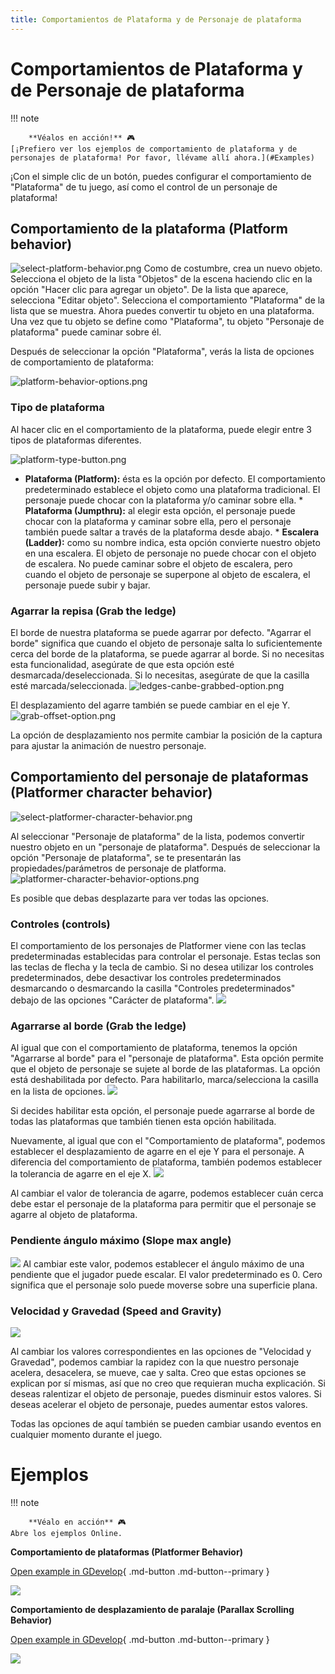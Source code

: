 ```yaml
---
title: Comportamientos de Plataforma y de Personaje de plataforma
---
```

# Comportamientos de Plataforma y de Personaje de plataforma

!!! note
    
        **Véalos en acción!** 🎮  
    [¡Prefiero ver los ejemplos de comportamiento de plataforma y de personajes de plataforma! Por favor, llévame allí ahora.](#Examples) 

¡Con el simple clic de un botón, puedes configurar el comportamiento de "Plataforma" de tu juego, así como el control de un personaje de plataforma!

## Comportamiento de la plataforma (Platform behavior)

![select-platform-behavior.png](/gdevelop5/behaviors/select-platform-behavior.png) Como de costumbre, crea un nuevo objeto. Selecciona el objeto de la lista "Objetos" de la escena haciendo clic en la opción "Hacer clic para agregar un objeto". De la lista que aparece, selecciona "Editar objeto". Selecciona el comportamiento "Plataforma" de la lista que se muestra. Ahora puedes convertir tu objeto en una plataforma. Una vez que tu objeto se define como "Plataforma", tu objeto "Personaje de plataforma" puede caminar sobre él.

Después de seleccionar la opción "Plataforma", verás la lista de opciones de comportamiento de plataforma:

![platform-behavior-options.png](/gdevelop5/behaviors/platform-behavior-options.png)

### Tipo de plataforma

Al hacer clic en el comportamiento de la plataforma, puede elegir entre 3 tipos de plataformas diferentes.

![platform-type-button.png](/gdevelop5/behaviors/platform-type-button.png)

* **Plataforma (Platform):** ésta es la opción por defecto. El comportamiento predeterminado establece el objeto como una plataforma tradicional. El personaje puede chocar con la plataforma y/o caminar sobre ella. * **Plataforma (Jumpthru):** al elegir esta opción, el personaje puede chocar con la plataforma y caminar sobre ella, pero el personaje también puede saltar a través de la plataforma desde abajo. * **Escalera (Ladder):** como su nombre indica, esta opción convierte nuestro objeto en una escalera. El objeto de personaje no puede chocar con el objeto de escalera. No puede caminar sobre el objeto de escalera, pero cuando el objeto de personaje se superpone al objeto de escalera, el personaje puede subir y bajar.

### Agarrar la repisa (Grab the ledge)

El borde de nuestra plataforma se puede agarrar por defecto. "Agarrar el borde" significa que cuando el objeto de personaje salta lo suficientemente cerca del borde de la plataforma, se puede agarrar al borde. Si no necesitas esta funcionalidad, asegúrate de que esta opción esté desmarcada/deseleccionada. Si lo necesitas, asegúrate de que la casilla esté marcada/seleccionada. ![ledges-canbe-grabbed-option.png](/gdevelop5/behaviors/ledges-canbe-grabbed-option.png)

El desplazamiento del agarre también se puede cambiar en el eje Y. ![grab-offset-option.png](/gdevelop5/behaviors/grab-offset-option.png)

La opción de desplazamiento nos permite cambiar la posición de la captura para ajustar la animación de nuestro personaje.

## Comportamiento del personaje de plataformas (Platformer character behavior)

![select-platformer-character-behavior.png](/gdevelop5/behaviors/select-platformer-character-behavior.png)

Al seleccionar "Personaje de plataforma" de la lista, podemos convertir nuestro objeto en un "personaje de plataforma". Después de seleccionar la opción "Personaje de plataforma", se te presentarán las propiedades/parámetros de personaje de platforma. ![platformer-character-behavior-options.png](/gdevelop5/behaviors/platformer-character-behavior-options.png)

Es posible que debas desplazarte para ver todas las opciones.

### Controles (controls)

El comportamiento de los personajes de Platformer viene con las teclas predeterminadas establecidas para controlar el personaje. Estas teclas son las teclas de flecha y la tecla de cambio. Si no desea utilizar los controles predeterminados, debe desactivar los controles predeterminados desmarcando o desmarcando la casilla "Controles predeterminados" debajo de las opciones "Carácter de plataforma". ![](/gdevelop5/behaviors/platformer-defaultcontrols-box.png)

### Agarrarse al borde (Grab the ledge)

Al igual que con el comportamiento de plataforma, tenemos la opción "Agarrarse al borde" para el "personaje de plataforma". Esta opción permite que el objeto de personaje se sujete al borde de las plataformas. La opción está deshabilitada por defecto. Para habilitarlo, marca/selecciona la casilla en la lista de opciones. ![](/gdevelop5/behaviors/platformer-character-grabledge-box.png)

Si decides habilitar esta opción, el personaje puede agarrarse al borde de todas las plataformas que también tienen esta opción habilitada.

Nuevamente, al igual que con el "Comportamiento de plataforma", podemos establecer el desplazamiento de agarre en el eje Y para el personaje. A diferencia del comportamiento de plataforma, también podemos establecer la tolerancia de agarre en el eje X. ![](/gdevelop5/behaviors/platformer-character-grab-tolerancex.png)

Al cambiar el valor de tolerancia de agarre, podemos establecer cuán cerca debe estar el personaje de la plataforma para permitir que el personaje se agarre al objeto de plataforma.

### Pendiente ángulo máximo (Slope max angle)

![](/gdevelop5/behaviors/platformer-character-maximum-slope.png) Al cambiar este valor, podemos establecer el ángulo máximo de una pendiente que el jugador puede escalar. El valor predeterminado es 0. Cero significa que el personaje solo puede moverse sobre una superficie plana.

### Velocidad y Gravedad (Speed and Gravity)

![](/gdevelop5/behaviors/platformer-character-speed-options.png)

Al cambiar los valores correspondientes en las opciones de "Velocidad y Gravedad", podemos cambiar la rapidez con la que nuestro personaje acelera, desacelera, se mueve, cae y salta. Creo que estas opciones se explican por sí mismas, así que no creo que requieran mucha explicación. Si deseas ralentizar el objeto de personaje, puedes disminuir estos valores. Si deseas acelerar el objeto de personaje, puedes aumentar estos valores.

Todas las opciones de aquí también se pueden cambiar usando eventos en cualquier momento durante el juego.

# Ejemplos

!!! note
    
        **Véalo en acción** 🎮  
    Abre los ejemplos Online.

**Comportamiento de plataformas (Platformer Behavior)**

[Open example in GDevelop](https://editor.gdevelop.io/?project=example://platformer){ .md-button .md-button--primary }

[![](/gdevelop5/behaviors/platformerbehavior.png)](https://editor.gdevelop-app.com/?project=example://platformer)

  
**Comportamiento de desplazamiento de paralaje (Parallax Scrolling Behavior)**

[Open example in GDevelop](https://editor.gdevelop.io/?project=example://parallax-scrolling){ .md-button .md-button--primary }

[![](/gdevelop5/behaviors/parallaxscrollingbehavior.png)](https://editor.gdevelop-app.com/?project=example://parallax-scrolling)
